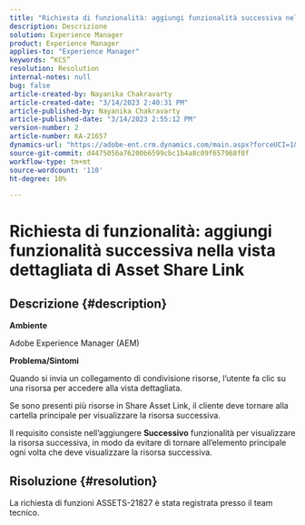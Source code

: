 ```yaml
---
title: "Richiesta di funzionalità: aggiungi funzionalità successiva nella visualizzazione dettagliata di Asset Share Link"
description: Descrizione
solution: Experience Manager
product: Experience Manager
applies-to: "Experience Manager"
keywords: “KCS”
resolution: Resolution
internal-notes: null
bug: false
article-created-by: Nayanika Chakravarty
article-created-date: "3/14/2023 2:40:31 PM"
article-published-by: Nayanika Chakravarty
article-published-date: "3/14/2023 2:55:12 PM"
version-number: 2
article-number: KA-21657
dynamics-url: "https://adobe-ent.crm.dynamics.com/main.aspx?forceUCI=1&pagetype=entityrecord&etn=knowledgearticle&id=3f5b4c26-76c2-ed11-83ff-6045bd006a22"
source-git-commit: d4475056a76200b6599cbc1b4a8c09f657968f0f
workflow-type: tm+mt
source-wordcount: '110'
ht-degree: 10%

---
```


# Richiesta di funzionalità: aggiungi funzionalità successiva nella vista dettagliata di Asset Share Link

## Descrizione {#description}


<b>Ambiente</b>

Adobe Experience Manager (AEM)

<b>Problema/Sintomi</b>

Quando si invia un collegamento di condivisione risorse, l’utente fa clic su una risorsa per accedere alla vista dettagliata.

Se sono presenti più risorse in Share Asset Link, il cliente deve tornare alla cartella principale per visualizzare la risorsa successiva.

Il requisito consiste nell’aggiungere <b>Successivo</b> funzionalità per visualizzare la risorsa successiva, in modo da evitare di tornare all’elemento principale ogni volta che deve visualizzare la risorsa successiva.


## Risoluzione {#resolution}


La richiesta di funzioni ASSETS-21827 è stata registrata presso il team tecnico.
